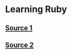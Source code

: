 # Learning Ruby
## [Source 1](https://learnrubythehardway.org/book/)
## [Source 2](https://www.learnenough.com/ruby-tutorial/)
